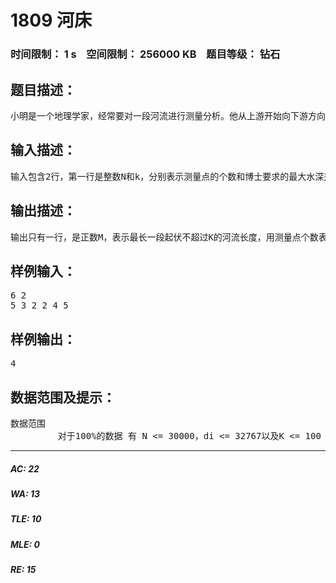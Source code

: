 # 1809 河床   
### 时间限制： 1 s&nbsp;&nbsp;&nbsp;&nbsp;空间限制： 256000 KB&nbsp;&nbsp;&nbsp;&nbsp;题目等级： 钻石  
## 题目描述：  

<pre>
小明是一个地理学家，经常要对一段河流进行测量分析。他从上游开始向下游方向等距离地选择了N个点测量水位深度。得到一组数据d1,d2,……,dn，回到实验室后数据分析员根据需要对数据进行分析，发掘隐藏在数据背后的规律。最近，小明发现某种水文现象与河床地势有关，于是他指示分析员要找出一段河流中最大高低起伏差不超过K(k<=100)的最长的一段。这看似一个复杂的问题，由于任务紧急，分析员求助于你，并告诉你小明的所有数据，数据都精确到个位。
</pre>
  
  
## 输入描述：  

<pre>
输入包含2行，第一行是整数N和k，分别表示测量点的个数和博士要求的最大水深差(也就是河床地势差)。第二行有N个整数，表示从上游开始一次得到的水位深度为di。
</pre>
  
  
## 输出描述：  

<pre>
输出只有一行，是正数M，表示最长一段起伏不超过K的河流长度，用测量点个数表示。
</pre>
  
  
## 样例输入：  

<pre>
6 2
5 3 2 2 4 5
</pre>
  
  
## 样例输出：  

<pre>
4
</pre>
  
  
## 数据范围及提示：  

<pre>
数据范围
         对于100%的数据 有 N <= 30000，di <= 32767以及K <= 100
</pre>
  
  
***  

##### AC: 22  
##### WA: 13  
##### TLE: 10  
##### MLE: 0  
##### RE: 15  
